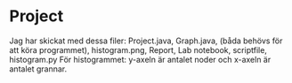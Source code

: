 # Project
Jag har skickat med dessa filer: Project.java, Graph.java, (båda behövs för att köra programmet), histogram.png, Report, Lab notebook, scriptfile, histogram.py
För histogrammet: y-axeln är antalet noder och x-axeln är antalet grannar. 
